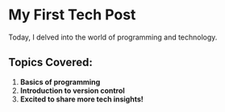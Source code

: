 # My First Tech Post

Today, I delved into the world of programming and technology.

## Topics Covered:
1.  **Basics of programming**
2.  **Introduction to version control**
3.  **Excited to share more tech insights!**